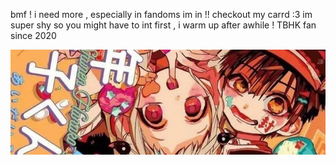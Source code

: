bmf ! i need more , especially in fandoms im in !!
checkout my carrd :3
im super shy so you might have to int first , i warm up after awhile !
TBHK fan since 2020


![alt text](https://github.com/juniebugs/juniebugs/blob/2fba25060f4ec0b33daa3d9171fbfbc1d2a3b36c/tbhkbanner.webp)

